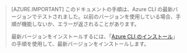 > [AZURE.IMPORTANT] このドキュメントの手順は、Azure CLI の最新バージョンでテストされました。以前のバージョンを使用している場合、手順が機能しないか、エラーが返されることがあります。
>
> 最新バージョンをインストールするには、「[Azure CLI のインストール](../articles/xplat-cli-install.md)」の手順を使用して、最新バージョンをインストールします。

<!---HONumber=AcomDC_0420_2016-->